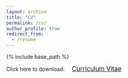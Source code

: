 ```yaml
---
layout: archive
title: "CV"
permalink: /cv/
author_profile: true
redirect_from:
  - /resume
---
```


{% include base_path %}

<span style="font-size: 100%;">Click here to download: &nbsp;&nbsp;&nbsp;</span> <a href="https://phys-mattchen.github.io/CV_BY_Chen_Feb_2024.pdf" target="_blank" class="btn btn-success"><span style="font-size: 120%;">Curriculum Vitae</span></a>
